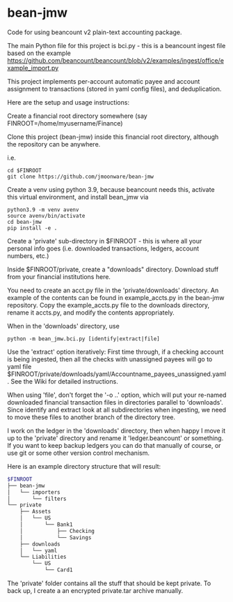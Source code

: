 # bean-jmw
Code for using beancount v2 plain-text accounting package.

The main Python file for this project is bci.py - this is a beancount ingest file based on the example https://github.com/beancount/beancount/blob/v2/examples/ingest/office/example_import.py

This project implements per-account automatic payee and account assignment to transactions (stored in yaml config files), and deduplication.

Here are the setup and usage instructions:

Create a financial root directory somewhere (say FINROOT=/home/myusername/Finance) 

Clone this project (bean-jmw) inside this financial root directory, although the repository can be anywhere.

i.e.

```
cd $FINROOT
git clone https://github.com/jmoonware/bean-jmw
```

Create a venv using python 3.9, because beancount needs this, activate this virtual environment, and install bean_jmw via

```
python3.9 -m venv avenv
source avenv/bin/activate
cd bean-jmw
pip install -e . 
```

Create a 'private' sub-directory in $FINROOT - this is where all your personal info goes (i.e. downloaded transactions, ledgers, account numbers, etc.)

Inside $FINROOT/private, create a "downloads" directory. Download stuff from your financial institutions here.

You need to create an acct.py file in the 'private/downloads' directory. An example of the contents can be found in example_accts.py in the bean-jmw repository. Copy the example_accts.py file to the downloads directory, rename it accts.py, and modify the contents appropriately.

When in the 'downloads' directory, use 

```
python -m bean_jmw.bci.py [identify|extract|file]
```

Use the 'extract' option iteratively: First time through, if a checking account is being ingested, then all the checks with unassigned payees will go to yaml file $FINROOT/private/downloads/yaml/Accountname_payees_unassigned.yaml. See the Wiki for detailed instructions.

When using 'file', don't forget the '-o ..' option, which will put your re-named downloaded financial transaction files in directories parallel to 'downloads'. Since identify and extract look at all subdirectories when ingesting, we need to move these files to another branch of the directory tree.

I work on the ledger in the 'downloads' directory, then when happy I move it up to the 'private' directory and rename it 'ledger.beancount' or something. If you want to keep backup ledgers you can do that manually of course, or use git or some other version control mechanism.

Here is  an example directory structure that will result:

```bash
$FINROOT
├── bean-jmw
│   └── importers
│       └── filters
└── private
    ├── Assets
    │   └── US
    │       └── Bank1
    │           ├── Checking
    │           └── Savings
    ├── downloads
    │   └── yaml
    └── Liabilities
        └── US
            └── Card1
```

The 'private' folder contains all the stuff that should be kept private. To back up, I create a an encrypted private.tar archive manually.
